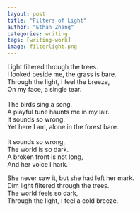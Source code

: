 ```yaml
---
layout: post
title: "Filters of Light"
author: "Ethan Zhang"
categories: writing
tags: [writing-work]
image: filterlight.png
---
```


<html>
  <head>
  <p>Light filtered through the trees.<br>
I looked beside me, the grass is bare.<br>
Through the light, I feel the breeze,<br>
On my face, a single tear.<br>
<br>
The birds sing a song.<br>
A playful tune haunts me in my lair.<br>
It sounds so wrong.<br>
Yet here I am, alone in the forest bare.<br>
<br>
It sounds so wrong,<br>
The world is so dark.<br>
A broken front is not long,<br>
And her voice I hark.<br>

She never saw it, but she had left her mark.<br>
Dim light filtered through the trees.<br>
The world feels so dark,<br>
Through the light, I feel a cold breeze.<br>
  </p>
</body>
</html>
